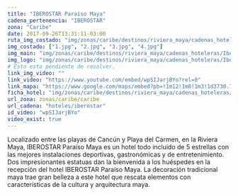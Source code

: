 ```yaml
---
title: "IBEROSTAR Paraíso Maya"
cadena_pertenencia: "IBEROSTAR"
zona: "Caribe"
date: 2017-09-26T13:31:11-03:00
ruta_img_costado: "img/zonas/caribe/destinos/riviera_maya/cadenas_hoteleras/Iberostar/iberostar_paraiso_maya/imagenes_hotel/"
img_costado: ["1.jpg", "2.jpg", "3.jpg", "4.jpg"]
img_main: "img/zonas/caribe/destinos/riviera_maya/cadenas_hoteleras/Iberostar/iberostar_paraiso_maya/iberostar_paraiso_maya.jpg"
img_logo: "img/zonas/caribe/destinos/riviera_maya/cadenas_hoteleras/Iberostar/iberostar_paraiso_maya/logo_hotel/logo_iberostar_paraiso_maya.jpg"
# Esto esta pendiente de resolver.
link_img_video: ""
link_video: "https://www.youtube.com/embed/wpSIJarjBYo?rel=0"
link_mapa: "https://www.google.com/maps/embed?pb=!1m12!1m8!1m3!1d3730.7705450379754!2d-86.96597260013102!3d20.76009227228908!3m2!1i1024!2i768!4f13.1!2m1!1sIBEROSTAR+Para%C3%ADso+Maya++!5e0!3m2!1ses!2scl!4v1509646378377"
ficha_hotel: "img/zonas/caribe/destinos/riviera_maya/cadenas_hoteleras/Iberostar/iberostar_paraiso_maya/iberostar_paraiso_maya.pdf"
url_zona: zonas/caribe/caribe
url_cadena: "hoteles/iberostar"
id_video: "wpSIJarjBYo"
video_exist: true
---
```

Localizado entre las playas de Cancún y Playa del Carmen, en la Riviera Maya, IBEROSTAR Paraíso Maya es un hotel todo incluido de 5 estrellas con las mejores instalaciones deportivas, gastronómicas y de entretenimiento. Dos impresionantes estatuas dan la bienvenida a los huéspedes en la recepción del hotel IBEROSTAR Paraíso Maya. La decoración tradicional maya trae gran belleza a este hotel que rescata elementos con características de la cultura y arquitectura maya.
